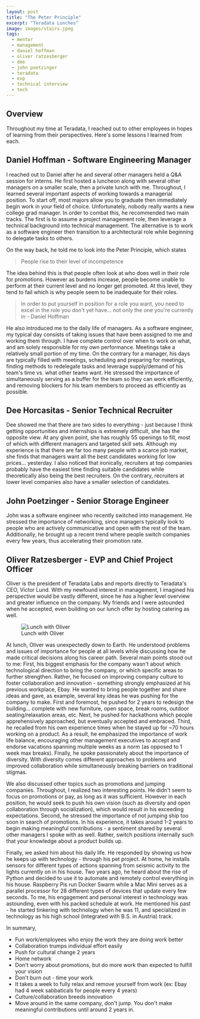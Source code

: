 ```yaml
---
layout: post
title: "The Peter Principle"
excerpt: "Teradata Lunches"
image: images/stairs.jpeg
tags: 
  - mentor
  - management
  - daniel hoffman 
  - oliver ratzesberger 
  - dee
  - john poetzinger
  - teradata
  - evp
  - technical interview
  - tech
---
```


## Overview
Throughout my time at Teradata, I reached out to other employees in hopes of learning from their perspectives. Here's some lessons I learned from each.

## Daniel Hoffman - Software Engineering Manager
I reached out to Daniel after he and several other managers held a Q&A session for interns. He first hosted a luncheon along with several other managers on a smaller scale,
then a private lunch with me. Throughout, I learned several important aspects of working towards a managerial position. To start off, most majors allow you to graduate then
immediately begin work in your field of choice. Unfortunately, nobody really wants a new college grad manager. In order to combat this, he recommended two main tracks. The first
is to assume a project management role, then leverage a technical background into technical management. The alternative is to work as a software engineer then transition to
a architectural role while beginning to delegate tasks to others. 

On the way back, he told me to look into the Peter Principle, which states

> People rise to their level of incompetence

The idea behind this is that people often look at who does well in their role for promotions. However as burdens increase, people become unable to perform at their current level
and no longer get promoted. At this level, they tend to fail which is why people seem to be inadequate for their roles.

> In order to put yourself in position for a role you want, you need to excel in the role you don't yet have... not only the one you're currently in - Daniel Hoffman

He also introduced me to the daily life of managers. As a software engineer, my typical day consists of taking issues that have been assigned to me and working them through.
I have complete control over when to work on what, and am solely responsible for my own performance. Meetings take a relatively small portion of my time. On the contrary for
a manager, his days are typically filled with meetings, scheduling and preparing for meetings, finding methods to redelegate tasks and leverage supply/demand of his team's time 
vs. what other teams want. He stressed the importance of simultaneously serving as a buffer for the team so they can work efficiently, and removing blockers for his team members
to proceed as efficiently as possible.

## Dee Horcasitas - Senior Technical Recruiter
Dee showed me that there are two sides to everything - just because I think getting opportunities and internships is extremely difficult, she has the opposite view. At any given point,
she has roughly 55 openings to fill, most of which with different managers and targeted skill sets. Although my experience is that there are far too many people with a scarce
job market, she finds that managers want all the best candidates working for low prices... yesterday. I also noticed that ironically, recruiters at top companies probably have 
the easiest time finding suitable candidates while theoretically also being the best recruiters. On the contrary, recruiters at lower level companies also have a smaller selection of candidates.

## John Poetzinger - Senior Storage Engineer
John was a software engineer who recently switched into management. He stressed the importance of networking, since managers typically look to people who are actively communicative
and open with the rest of the team. Additionally, he brought up a recent trend where people switch companies every few years, thus accelerating their promotion rate.

## Oliver Ratzesberger - EVP and Chief Project Officer 
Oliver is the president of Teradata Labs and reports directly to Teradata's CEO, Victor Lund. With my newfound interest in management, I imagined his perspective would be
vastly different, since he has a higher level overview and greater influence on the company. My friends and I were astounded when he accepted, even building on our lunch offer by hosting catering
as well. 

<figure class="align-center">
  <img src="https://cdn.rawgit.com/YangVincent/YangVincent.github.io/master/images/oliver.jpg" alt="Lunch with Oliver">
  <figcaption>Lunch with Oliver</figcaption>
</figure> 

At lunch, Oliver was unexpectedly down to Earth. He understood problems and issues of importance for people at all levels while discussing how he made critical decisions along his career path.
Several main points stood out to me: First, his biggest emphasis for the company wasn't about which technological direction to bring the company, or which specific areas to further strengthen.
Rather, he focused on improving company culture to foster collaboration and innovation - something strongly emphasized at his previous workplace, Ebay. He wanted to bring people
together and share ideas and gave, as example, several key ideas he was pushing for the company to make. First and foremost, he pushed for 2 years to redesign the building... complete with
new furniture, open space, break rooms, outdoor seating/relaxation areas, etc. Next, he pushed for hackathons which people apprehensively approached, but eventually accepted and embraced.
Third, he recalled from his own experience times when he stayed up for ~70 hours working on a product. As a result, he emphasized the importance of work life balance, encouraging
other management executives to accept and endorse vacations spanning multiple weeks as a norm (as opposed to 1 week max breaks). Finally, he spoke passionately about the importance of diversity.
With diversity comes different approaches to problems and improved collaboration while simultaneously breaking barriers on traditional stigmas.

We also discussed other topics such as promotions and jumping companies. Throughout, I realized two interesting points. He didn't seem to focus on promotions or pay, as long
as it was sufficient. However in each position, he would seek to push his own vision (such as diversity and open collaboration through socialization), which would result in his
exceeding expectations. Second, he stressed the importance of not jumping ship too soon in search of promotions. In his experience, it takes around 1-2 years to begin making
meaningful contributions - a sentiment shared by several other managers I spoke with as well. Rather, switch positions internally such that your knowledge about a product
builds up. 

Finally, we asked him about his daily life. He responded by showing us how he keeps up with technology - through his pet project. At home, he installs sensors for different types
of actions spanning from seismic activity to the lights currently on in his house. Two years ago, he heard about the rise of Python and decided to use it to automate and remotely
control everything in his house. Raspberry Pis run Docker Swarm while a Mac Mini serves as a parallel processor for 28 different types of devices that update every few seconds. To me,
his engagement and personal interest in technology was astounding, even with his packed schedule at work. He mentioned his past - he started tinkering with technology when he was
11, and specialized in technology as his high school (integrated with B.S. in Austria) track.

In summary,
  * Fun work/employees who enjoy the work they are doing work better
  * Collaboration trumps individual effort easily
  * Push for cultural change 2 years
  * Home network
  * Don't worry about promotions, but do more work than expected to fulfill your vision
  * Don't burn out - time your work
  * It takes a week to fully relax and remove yourself from work (ex: Ebay had 4 week sabbaticals for people every 4 years)
  * Culture/collaboration breeds innovation
  * Move around in the same company, don't jump. You don't make meaningful contributions until around 2 years in.

